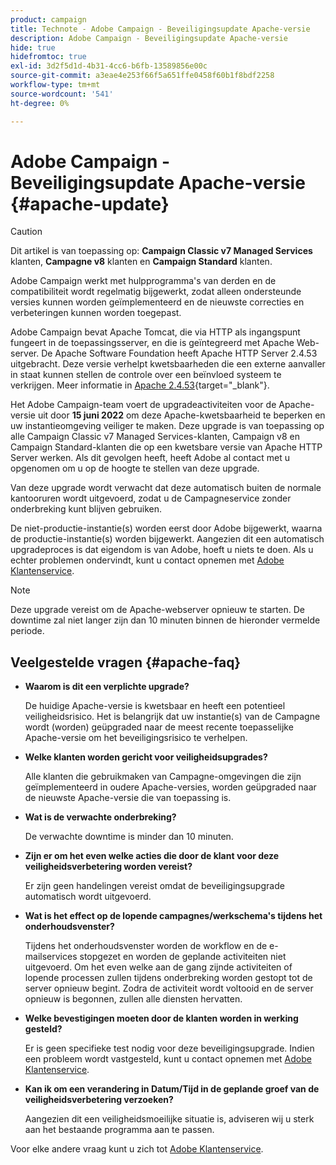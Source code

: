 ```yaml
---
product: campaign
title: Technote - Adobe Campaign - Beveiligingsupdate Apache-versie
description: Adobe Campaign - Beveiligingsupdate Apache-versie
hide: true
hidefromtoc: true
exl-id: 3d2f5d1d-4b31-4cc6-b6fb-13589856e00c
source-git-commit: a3eae4e253f66f5a651ffe0458f60b1f8bdf2258
workflow-type: tm+mt
source-wordcount: '541'
ht-degree: 0%

---
```


# Adobe Campaign - Beveiligingsupdate Apache-versie {#apache-update}

>[!CAUTION]
>Dit artikel is van toepassing op: **Campaign Classic v7 Managed Services** klanten, **Campagne v8** klanten en **Campaign Standard** klanten.

Adobe Campaign werkt met hulpprogramma&#39;s van derden en de compatibiliteit wordt regelmatig bijgewerkt, zodat alleen ondersteunde versies kunnen worden geïmplementeerd en de nieuwste correcties en verbeteringen kunnen worden toegepast.

Adobe Campaign bevat Apache Tomcat, die via HTTP als ingangspunt fungeert in de toepassingsserver, en die is geïntegreerd met Apache Web-server. De Apache Software Foundation heeft Apache HTTP Server 2.4.53 uitgebracht. Deze versie verhelpt kwetsbaarheden die een externe aanvaller in staat kunnen stellen de controle over een beïnvloed systeem te verkrijgen. Meer informatie in [Apache 2.4.53](https://downloads.apache.org/httpd/Announcement2.4.html){target=&quot;_blank&quot;}.

Het Adobe Campaign-team voert de upgradeactiviteiten voor de Apache-versie uit door **15 juni 2022** om deze Apache-kwetsbaarheid te beperken en uw instantieomgeving veiliger te maken. Deze upgrade is van toepassing op alle Campaign Classic v7 Managed Services-klanten, Campaign v8 en Campaign Standard-klanten die op een kwetsbare versie van Apache HTTP Server werken. Als dit gevolgen heeft, heeft Adobe al contact met u opgenomen om u op de hoogte te stellen van deze upgrade.

Van deze upgrade wordt verwacht dat deze automatisch buiten de normale kantooruren wordt uitgevoerd, zodat u de Campagneservice zonder onderbreking kunt blijven gebruiken.

De niet-productie-instantie(s) worden eerst door Adobe bijgewerkt, waarna de productie-instantie(s) worden bijgewerkt. Aangezien dit een automatisch upgradeproces is dat eigendom is van Adobe, hoeft u niets te doen. Als u echter problemen ondervindt, kunt u contact opnemen met [Adobe Klantenservice](https://experienceleague.adobe.com/?support-solution=Campaign#support).


>[!NOTE]
>Deze upgrade vereist om de Apache-webserver opnieuw te starten. De downtime zal niet langer zijn dan 10 minuten binnen de hieronder vermelde periode.

## Veelgestelde vragen {#apache-faq}

* **Waarom is dit een verplichte upgrade?**

   De huidige Apache-versie is kwetsbaar en heeft een potentieel veiligheidsrisico. Het is belangrijk dat uw instantie(s) van de Campagne wordt (worden) geüpgraded naar de meest recente toepasselijke Apache-versie om het beveiligingsrisico te verhelpen.

* **Welke klanten worden gericht voor veiligheidsupgrades?**

   Alle klanten die gebruikmaken van Campagne-omgevingen die zijn geïmplementeerd in oudere Apache-versies, worden geüpgraded naar de nieuwste Apache-versie die van toepassing is.

* **Wat is de verwachte onderbreking?**

   De verwachte downtime is minder dan 10 minuten.

* **Zijn er om het even welke acties die door de klant voor deze veiligheidsverbetering worden vereist?**

   Er zijn geen handelingen vereist omdat de beveiligingsupgrade automatisch wordt uitgevoerd.

* **Wat is het effect op de lopende campagnes/werkschema&#39;s tijdens het onderhoudsvenster?**

   Tijdens het onderhoudsvenster worden de workflow en de e-mailservices stopgezet en worden de geplande activiteiten niet uitgevoerd. Om het even welke aan de gang zijnde activiteiten of lopende processen zullen tijdens onderbreking worden gestopt tot de server opnieuw begint. Zodra de activiteit wordt voltooid en de server opnieuw is begonnen, zullen alle diensten hervatten.

* **Welke bevestigingen moeten door de klanten worden in werking gesteld?**

   Er is geen specifieke test nodig voor deze beveiligingsupgrade. Indien een probleem wordt vastgesteld, kunt u contact opnemen met [Adobe Klantenservice](https://experienceleague.adobe.com/?support-solution=Campaign#support).


* **Kan ik om een verandering in Datum/Tijd in de geplande groef van de veiligheidsverbetering verzoeken?**

   Aangezien dit een veiligheidsmoeilijke situatie is, adviseren wij u sterk aan het bestaande programma aan te passen.


Voor elke andere vraag kunt u zich tot [Adobe Klantenservice](https://experienceleague.adobe.com/?support-solution=Campaign#support).
